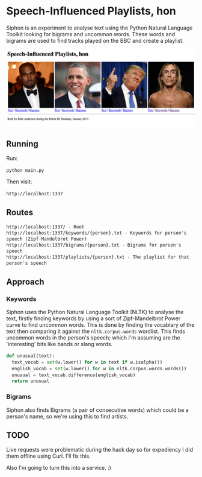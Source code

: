 # Speech-Influenced Playlists, hon

Siphon is an experiment to analyse text using the Python Natural Language Toolkit looking for bigrams and uncommon words. These words and bigrams are used to find tracks played on the BBC and create a playlist.

![Siphon](https://github.com/betandr/siphon/blob/master/images/siphon.png)

## Running

Run:

`python main.py`

Then visit:

`http://localhost:1337`

## Routes

```
http://localhost:1337/ - Root
http://localhost:1337/keywords/{person}.txt - Keywords for person's speech (Zipf-Mandelbrot Power)
http://localhost:1337/bigrams/{person}.txt - Bigrams for person's speech
http://localhost:1337/playlists/{person}.txt - The playlist for that person's speech
```

## Approach

### Keywords

Siphon uses the Python Natural Language Toolkit (NLTK) to analyse the text, firstly finding keywords by using a sort of Zipf-Mandelbrot Power curve to find uncommon words. This is done by finding the vocablary of the text then comparing it against the `nltk.corpus.words` wordlist. This finds uncommon words in the person's speech; which I'm assuming are the 'interesting' bits like bands or slang words.

```python
def unusual(text):
  text_vocab = set(w.lower() for w in text if w.isalpha())
  english_vocab = set(w.lower() for w in nltk.corpus.words.words())
  unusual = text_vocab.difference(english_vocab)
  return unusual
```

### Bigrams

Siphon also finds Bigrams (a pair of consecutive words) which could be a person's name, so we're using this to find artists.

## TODO

Live requests were problematic during the hack day so for expediency I did them offline using Curl. I'll fix this.

Also I'm going to turn this into a service. :)